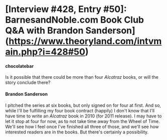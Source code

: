 # [Interview #428, Entry #50]: BarnesandNoble.com Book Club Q&A with Brandon Sanderson](https://www.theoryland.com/intvmain.php?i=428#50)

#### chocolatebar

Is it possible that there could be more than four
*Alcatraz*
books, or will the story conclude there?

#### Brandon Sanderson

I pitched the series at six books, but only signed on for four at first. And so, while I'll be fulfilling my four book contract (happily) I don't know that I'll have time to write an
*Alcatraz*
book in 2010 (for 2011 release). I may have to let it stop at four for now, as to not take time away from the Wheel of Time. We'll see how I feel once I've finished all three of those, and we'll see how interested readers are in the books. But there's certainly a possibility.

